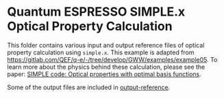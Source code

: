 # Quantum ESPRESSO SIMPLE.x Optical Property Calculation

This folder contains various input and output reference files of optical
property calculation using `simple.x`. This example is adapted from
https://gitlab.com/QEF/q-e/-/tree/develop/GWW/examples/example05. To learn more
about the physics behind these calculation, please see the paper:
[SIMPLE code: Optical properties with optimal basis functions](
https://doi.org/10.1016/j.cpc.2019.02.016).

Some of the output files are included in [output-reference](./output-reference).
